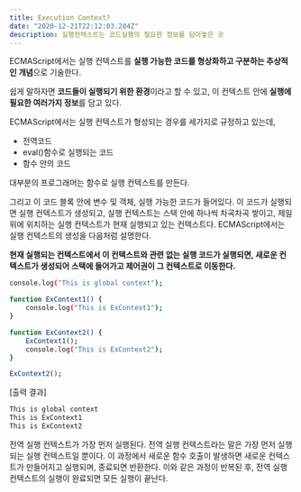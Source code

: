 ```yaml
---
title: Execution Context?
date: "2020-12-21T22:12:03.284Z"
description: 실행컨텍스트는 코드실행의 필요한 정보를 담아놓은 곳
---
```


ECMAScript에서는 실행 컨텍스트를 **실행 가능한 코드를 형상화하고 구분하는 추상적인 개념**으로 기술한다.

쉽게 말하자면 **코드들이 실행되기 위한 환경**이라고 할 수 있고, 이 컨텍스트 안에 **실행에 필요한 여러가지 정보**를 담고 있다.

ECMAScript에서는 실행 컨텍스트가 형성되는 경우를 세가지로 규정하고 있는데,

- 전역코드
- eval()함수로 실행되는 코드
- 함수 안의 코드

대부분의 프로그래머는 함수로 실행 컨텍스트를 만든다.

그리고 이 코드 블록 안에 변수 및 객체, 실행 가능한 코드가 들어있다.
이 코드가 실행되면 실행 컨텍스트가 생성되고, 실행 컨텍스트는 스택 안에 하나씩 차곡차곡 쌓이고, 
제일 위에 위치하는 실행 컨텍스트가 현재 실행되고 있는 컨텍스트다. 
ECMAScript에서는 실행 컨텍스트의 생성을 다음처럼 설명한다.

**현재 실행되는 컨텍스트에서 이 컨텍스트와 관련 없는 실행 코드가 실행되면, 새로운 컨텍스트가 생성되어 스택에 들어가고 제어권이 그 컨텍스트로 이동한다.**

```bash
console.log("This is global context");

function ExContext1() {
	console.log("This is ExContext1");
}

function ExContext2() {
	ExContext1();
	console.log("This is ExContext2");
}

ExContext2();
```

[출력 결과]
```bash
This is global context
This is ExContext1
This is ExContext2
```

전역 실행 컨텍스트가 가장 먼저 실행된다.
전역 실행 컨텍스트라는 말은 가장 먼저 실행되는 실행 컨텍스트일 뿐이다. 
이 과정에서 새로운 함수 호출이 발생하면 새로운 컨텍스트가 만들어지고 실행되며, 종료되면 반환한다.
이와 같은 과정이 반복된 후, 전역 실행 컨텍스트의 실행이 완료되면 모든 실행이 끝난다.